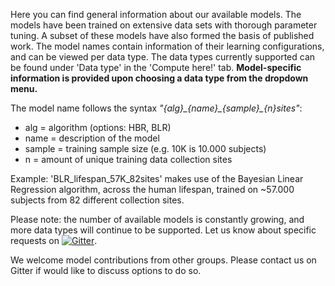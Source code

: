 
Here you can find general information about our available models. The models have been trained on extensive data sets with thorough parameter tuning. A subset of these models have also formed the basis of published work.
The model names contain information of their learning configurations, and can be viewed per data type. The data types currently supported can be found under 'Data type' in the 'Compute here!' tab. **Model-specific information is provided upon choosing a data type from the dropdown menu.**

The model name follows the syntax *"{alg}\_{name}\_{sample}\_{n}sites"*:
* alg = algorithm (options: HBR, BLR)
* name = description of the model
* sample = training sample size (e.g. 10K is 10.000 subjects)
* n = amount of unique training data collection sites

Example: 'BLR_lifespan_57K_82sites' makes use of the Bayesian Linear Regression algorithm, across the human lifespan, trained on ~57.000 subjects from 82 different collection sites.

Please note: the number of available models is constantly growing, and more data types will continue to be supported. Let us know about specific requests on [![Gitter](https://badges.gitter.im/PCNportal/community.svg)](https://gitter.im/PCNportal/community?utm_source=badge&utm_medium=badge&utm_campaign=pr-badge).

We welcome model contributions from other groups. Please contact us on Gitter if would like to discuss options to do so.